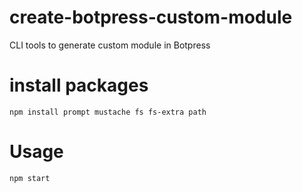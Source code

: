 # create-botpress-custom-module
CLI tools to generate custom module in Botpress

# install packages
`npm install prompt mustache fs fs-extra path`

# Usage
`npm start`
